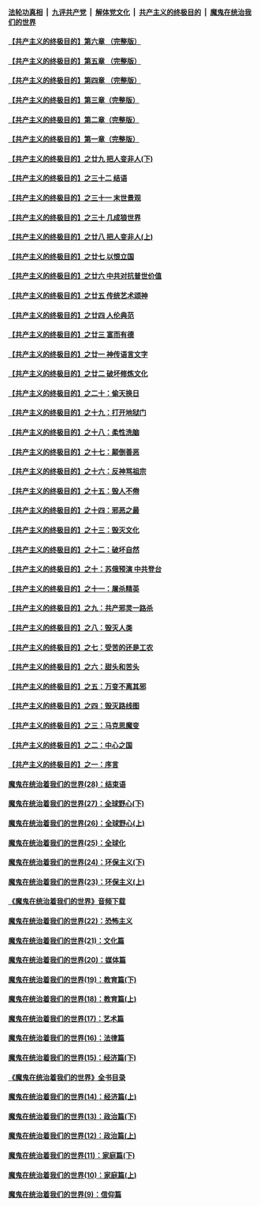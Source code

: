 

####  [法轮功真相](../../../../basic/blob/master/README.md?t=05161731) &nbsp;|&nbsp; [九评共产党](../../../../9ping.md/blob/master/README.md?t=05161731) &nbsp;|&nbsp; [解体党文化](../../../../jtdwh.md/blob/master/README.md?t=05161731)  &nbsp;|&nbsp; [共产主义的终极目的](../../../../gczydzjmd.md/blob/master/README.md?t=05161731) &nbsp;|&nbsp; [魔鬼在统治我们的世界](../../../../mgztzwmdsj.md/blob/master/README.md?t=05161731) 

#### [【共产主义的终极目的】第六章 （完整版）](../pages/nsc422/n11428913.md?t=05161731) 

#### [【共产主义的终极目的】第五章 （完整版）](../pages/nsc422/n11428912.md?t=05161731) 

#### [【共产主义的终极目的】第四章 （完整版）](../pages/nsc422/n11428907.md?t=05161731) 

#### [【共产主义的终极目的】第三章（完整版）](../pages/nsc422/n11428848.md?t=05161731) 

#### [【共产主义的终极目的】第二章（完整版）](../pages/nsc422/n11428831.md?t=05161731) 

#### [【共产主义的终极目的】第一章（完整版）](../pages/nsc422/n11417651.md?t=05161731) 

#### [【共产主义的终极目的】之廿九 把人变非人(下)](../pages/nsc422/n11344140.md?t=05161731) 

#### [【共产主义的终极目的】之三十二 结语](../pages/nsc422/n11360535.md?t=05161731) 

#### [【共产主义的终极目的】之三十一 末世景观](../pages/nsc422/n11351129.md?t=05161731) 

#### [【共产主义的终极目的】之三十 几成狼世界](../pages/nsc422/n11348280.md?t=05161731) 

#### [【共产主义的终极目的】之廿八 把人变非人(上)](../pages/nsc422/n11340492.md?t=05161731) 

#### [【共产主义的终极目的】之廿七 以恨立国](../pages/nsc422/n11336944.md?t=05161731) 

#### [【共产主义的终极目的】之廿六 中共对抗普世价值](../pages/nsc422/n11324785.md?t=05161731) 

#### [【共产主义的终极目的】之廿五 传统艺术颂神](../pages/nsc422/n11296396.md?t=05161731) 

#### [【共产主义的终极目的】之廿四 人伦典范](../pages/nsc422/n11296397.md?t=05161731) 

#### [【共产主义的终极目的】之廿三 富而有德](../pages/nsc422/n11283598.md?t=05161731) 

#### [【共产主义的终极目的】之廿一 神传语言文字](../pages/nsc422/n11263265.md?t=05161731) 

#### [【共产主义的终极目的】之廿二 破坏修炼文化](../pages/nsc422/n11245728.md?t=05161731) 

#### [【共产主义的终极目的】之二十：偷天换日](../pages/nsc422/n11238846.md?t=05161731) 

#### [【共产主义的终极目的】之十九：打开地狱门](../pages/nsc422/n11206376.md?t=05161731) 

#### [【共产主义的终极目的】之十八：柔性洗脑](../pages/nsc422/n11199994.md?t=05161731) 

#### [【共产主义的终极目的】之十七：颠倒善恶](../pages/nsc422/n11179782.md?t=05161731) 

#### [【共产主义的终极目的】之十六：反神骂祖宗](../pages/nsc422/n11166798.md?t=05161731) 

#### [【共产主义的终极目的】之十五：毁人不倦](../pages/nsc422/n11166792.md?t=05161731) 

#### [【共产主义的终极目的】之十四：邪恶之最](../pages/nsc422/n11150249.md?t=05161731) 

#### [【共产主义的终极目的】之十三：毁灭文化](../pages/nsc422/n11135227.md?t=05161731) 

#### [【共产主义的终极目的】之十二：破坏自然](../pages/nsc422/n11135214.md?t=05161731) 

#### [【共产主义的终极目的】之十：苏俄预演 中共登台](../pages/nsc422/n11118424.md?t=05161731) 

#### [【共产主义的终极目的】之十一：屠杀精英](../pages/nsc422/n11118442.md?t=05161731) 

#### [【共产主义的终极目的】之九：共产邪灵一路杀](../pages/nsc422/n11114139.md?t=05161731) 

#### [【共产主义的终极目的】之八：毁灭人类](../pages/nsc422/n11108503.md?t=05161731) 

#### [【共产主义的终极目的】之七：受苦的还是工农](../pages/nsc422/n11101809.md?t=05161731) 

#### [【共产主义的终极目的】之六：甜头和苦头](../pages/nsc422/n11096971.md?t=05161731) 

#### [【共产主义的终极目的】之五：万变不离其邪](../pages/nsc422/n11091285.md?t=05161731) 

#### [【共产主义的终极目的】之四：毁灭路线图](../pages/nsc422/n11086284.md?t=05161731) 

#### [【共产主义的终极目的】之三：马克思魔变](../pages/nsc422/n11061941.md?t=05161731) 

#### [【共产主义的终极目的】之二：中心之国](../pages/nsc422/n11047728.md?t=05161731) 

#### [【共产主义的终极目的】之一：序言](../pages/nsc422/n11086077.md?t=05161731) 

#### [魔鬼在统治着我们的世界(28)：结束语](../pages/nsc422/n10936246.md?t=05161731) 

#### [魔鬼在统治着我们的世界(27)：全球野心(下)](../pages/nsc422/n10928319.md?t=05161731) 

#### [魔鬼在统治着我们的世界(26)：全球野心(上)](../pages/nsc422/n10900318.md?t=05161731) 

#### [魔鬼在统治着我们的世界(25)：全球化](../pages/nsc422/n10788205.md?t=05161731) 

#### [魔鬼在统治着我们的世界(24)：环保主义(下)](../pages/nsc422/n10695307.md?t=05161731) 

#### [魔鬼在统治着我们的世界(23)：环保主义(上)](../pages/nsc422/n10688613.md?t=05161731) 

#### [《魔鬼在统治着我们的世界》音频下载](../pages/nsc422/n10635553.md?t=05161731) 

#### [魔鬼在统治着我们的世界(22)：恐怖主义](../pages/nsc422/n10614727.md?t=05161731) 

#### [魔鬼在统治着我们的世界(21)：文化篇](../pages/nsc422/n10597706.md?t=05161731) 

#### [魔鬼在统治着我们的世界(20)：媒体篇](../pages/nsc422/n10586579.md?t=05161731) 

#### [魔鬼在统治着我们的世界(19)：教育篇(下)](../pages/nsc422/n10564808.md?t=05161731) 

#### [魔鬼在统治着我们的世界(18)：教育篇(上)](../pages/nsc422/n10526970.md?t=05161731) 

#### [魔鬼在统治着我们的世界(17)：艺术篇](../pages/nsc422/n10499093.md?t=05161731) 

#### [魔鬼在统治着我们的世界(16)：法律篇](../pages/nsc422/n10485969.md?t=05161731) 

#### [魔鬼在统治着我们的世界(15)：经济篇(下)](../pages/nsc422/n10469975.md?t=05161731) 

#### [《魔鬼在统治着我们的世界》全书目录](../pages/nsc422/n10464261.md?t=05161731) 

#### [魔鬼在统治着我们的世界(14)：经济篇(上)](../pages/nsc422/n10457370.md?t=05161731) 

#### [魔鬼在统治着我们的世界(13)：政治篇(下)](../pages/nsc422/n10448270.md?t=05161731) 

#### [魔鬼在统治着我们的世界(12)：政治篇(上)](../pages/nsc422/n10444576.md?t=05161731) 

#### [魔鬼在统治着我们的世界(11)：家庭篇(下)](../pages/nsc422/n10440961.md?t=05161731) 

#### [魔鬼在统治着我们的世界(10)：家庭篇(上)](../pages/nsc422/n10435448.md?t=05161731) 

#### [魔鬼在统治着我们的世界(9)：信仰篇](../pages/nsc422/n10432159.md?t=05161731) 

